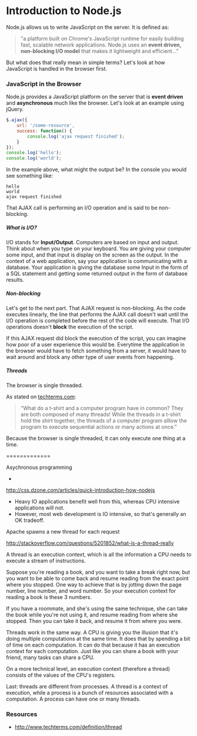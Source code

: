 Introduction to Node.js
=======================

Node.js allows us to write JavaScript on the server. It is defined as:

> "a platform built on Chrome's JavaScript runtime for easily building fast, scalable network applications. Node.js uses an __event driven, non-blocking I/O model__ that makes it lightweight and efficient..."

But what does that really mean in simple terms? Let's look at how JavaScript is handled in the browser first.

### JavaScript in the Browser

Node.js provides a JavaScript platform on the server that is __event driven__ and __asynchronous__ much like the browser. Let's look at an example using jQuery.

```js
$.ajax({ 
	url: '/some-resource', 
	success: function() {
		console.log('ajax request finished');
	} 
});
console.log('hello');
console.log('world');
```

In the example above, what might the output be? In the console you would see something like:

```
hello
world
ajax request finished
```

That AJAX call is performing an I/O operation and is said to be non-blocking.

##### What is I/O?

I/O stands for __Input/Output__. Computers are based on input and output. Think about when you type on your keyboard. You are giving your computer some input, and that input is display on the screen as the output. In the context of a web application, say your application is communicating with a database. Your application is giving the database some Input in the form of a SQL statement and getting some returned output in the form of database results.

##### Non-blocking

Let's get to the next part. That AJAX request is non-blocking. As the code executes linearly, the line that performs the AJAX call doesn't wait until the I/O operation is completed before the rest of the code will execute. That I/O operations doesn't __block__ the execution of the script.

If this AJAX request did block the execution of the script, you can imagine how poor of a user experience this would be. Everytime the application in the browser would have to fetch something from a server, it would have to wait around and block any other type of user events from happening.

##### Threads

The browser is single threaded.

As stated on [techterms.com](http://www.techterms.com/definition/thread):

> "What do a t-shirt and a computer program have in common? They are both composed of many threads! While the threads in a t-shirt hold the shirt together, the threads of a computer program alllow the program to execute sequential actions or many actions at once."

Because the browser is single threaded, it can only execute one thing at a time.

=============

Asychronous programming

* 

http://css.dzone.com/articles/quick-introduction-how-nodejs

* Heavy IO applications benefit well from this, whereas CPU intensive applications will not.
* However, most web development is IO intensive, so that's generally an OK tradeoff.

Apache spawns a new thread for each request

http://stackoverflow.com/questions/5201852/what-is-a-thread-really

A thread is an execution context, which is all the information a CPU needs to execute a stream of instructions.

Suppose you're reading a book, and you want to take a break right now, but you want to be able to come back and resume reading from the exact point where you stopped. One way to achieve that is by jotting down the page number, line number, and word number. So your execution context for reading a book is these 3 numbers.

If you have a roommate, and she's using the same technique, she can take the book while you're not using it, and resume reading from where she stopped. Then you can take it back, and resume it from where you were.

Threads work in the same way. A CPU is giving you the illusion that it's doing multiple computations at the same time. It does that by spending a bit of time on each computation. It can do that because it has an execution context for each computation. Just like you can share a book with your friend, many tasks can share a CPU.

On a more technical level, an execution context (therefore a thread) consists of the values of the CPU's registers.

Last: threads are different from processes. A thread is a context of execution, while a process is a bunch of resources associated with a computation. A process can have one or many threads.


### Resources

* http://www.techterms.com/definition/thread